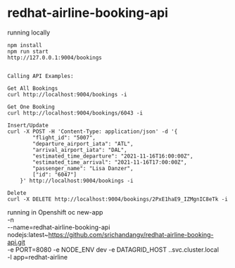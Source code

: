 # redhat-airline-booking-api
running locally
```
npm install
npm run start
http://127.0.0.1:9004/bookings


Calling API Examples:

Get All Bookings
curl http://localhost:9004/bookings -i

Get One Booking
curl http://localhost:9004/bookings/6043 -i

Insert/Update
curl -X POST -H 'Content-Type: application/json' -d '{
        "flight_id": "5007",
        "departure_airport_iata": "ATL",
        "arrival_airport_iata": "DAL",
        "estimated_time_departure": "2021-11-16T16:00:00Z",
        "estimated_time_arrival": "2021-11-16T17:00:00Z",
        "passenger_name": "Lisa Danzer",
        ["id": "6047"]
    }' http://localhost:9004/bookings -i

Delete
curl -X DELETE http://localhost:9004/bookings/2PxE1haE9_IZMgnIC8eTk -i

```

running in Openshift
oc new-app \
  -n <project-name> \
  --name=redhat-airline-booking-api nodejs:latest~https://github.com/srichandangv/redhat-airline-booking-api.git \
  -e PORT=8080 -e NODE_ENV dev -e DATAGRID_HOST <infinispan-cluster-name>.<infinispan-project-name>.svc.cluster.local \
  -l app=redhat-airline
